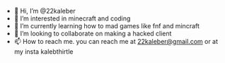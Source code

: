 - 👋 Hi, I’m @22kaleber
- 👀 I’m interested in minecraft and coding
- 🌱 I’m currently learning how to mad games like fnf and mincraft
- 💞️ I’m looking to collaborate on making a hacked client
- 📫 How to reach me. you can reach me at 22kaleber@gmail.com or at my insta kalebthirtle

<!---
22kaleber/22kaleber is a ✨ special ✨ repository because its `README.md` (this file) appears on your GitHub profile.
You can click the Preview link to take a look at your changes.
--->
